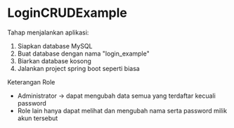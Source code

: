 # LoginCRUDExample

Tahap menjalankan aplikasi:
1. Siapkan database MySQL
2. Buat database dengan nama "login_example"
3. Biarkan database kosong
4. Jalankan project spring boot seperti biasa

Keterangan Role
- Administrator -> dapat mengubah data semua yang terdaftar kecuali password
- Role lain hanya dapat melihat dan mengubah nama serta password milik akun tersebut
